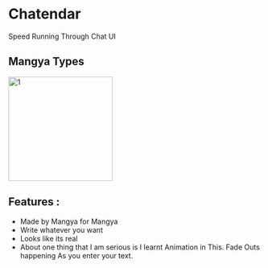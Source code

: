 # Chatendar

Speed Running Through Chat UI

## Mangya Types 

<img width="207" alt="1" src="https://user-images.githubusercontent.com/45462725/87334457-4bf17580-c55c-11ea-8748-967f23f5a40b.PNG">

## Features :

- Made by Mangya for Mangya
- Write whatever you want
- Looks like its real
- About one thing that I am serious is I learnt Animation in This. Fade Outs happening As you enter your text.

